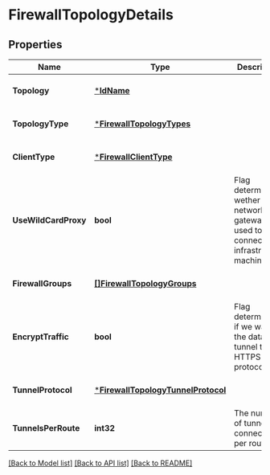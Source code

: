 # FirewallTopologyDetails

## Properties
Name | Type | Description | Notes
------------ | ------------- | ------------- | -------------
**Topology** | [***IdName**](IdName.md) |  | [optional] [default to null]
**TopologyType** | [***FirewallTopologyTypes**](firewallTopologyTypes.md) |  | [optional] [default to null]
**ClientType** | [***FirewallClientType**](firewallClientType.md) |  | [optional] [default to null]
**UseWildCardProxy** | **bool** | Flag determining wether network gateways are used to connect all infrastructure machines | [optional] [default to null]
**FirewallGroups** | [**[]FirewallTopologyGroups**](FirewallTopologyGroups.md) |  | [optional] [default to null]
**EncryptTraffic** | **bool** | Flag determining if we want the data from tunnel to use HTTPS protocol | [optional] [default to null]
**TunnelProtocol** | [***FirewallTopologyTunnelProtocol**](FirewallTopologyTunnelProtocol.md) |  | [optional] [default to null]
**TunnelsPerRoute** | **int32** | The number of tunnel connections per route | [optional] [default to null]

[[Back to Model list]](../README.md#documentation-for-models) [[Back to API list]](../README.md#documentation-for-api-endpoints) [[Back to README]](../README.md)

